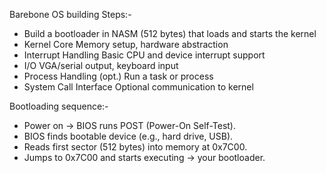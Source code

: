 Barebone OS building Steps:-
- Build a bootloader in NASM (512 bytes) that loads and starts the kernel
- Kernel Core	Memory setup, hardware abstraction
- Interrupt Handling	Basic CPU and device interrupt support
- I/O	VGA/serial output, keyboard input
- Process Handling (opt.)	Run a task or process
- System Call Interface	Optional communication to kernel

Bootloading sequence:-
- Power on → BIOS runs POST (Power-On Self-Test).
- BIOS finds bootable device (e.g., hard drive, USB).
- Reads first sector (512 bytes) into memory at 0x7C00.
- Jumps to 0x7C00 and starts executing → your bootloader.
